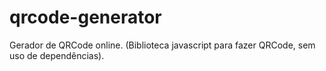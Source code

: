 # qrcode-generator
Gerador de QRCode online.
(Biblioteca javascript para fazer QRCode, sem uso de dependências).

